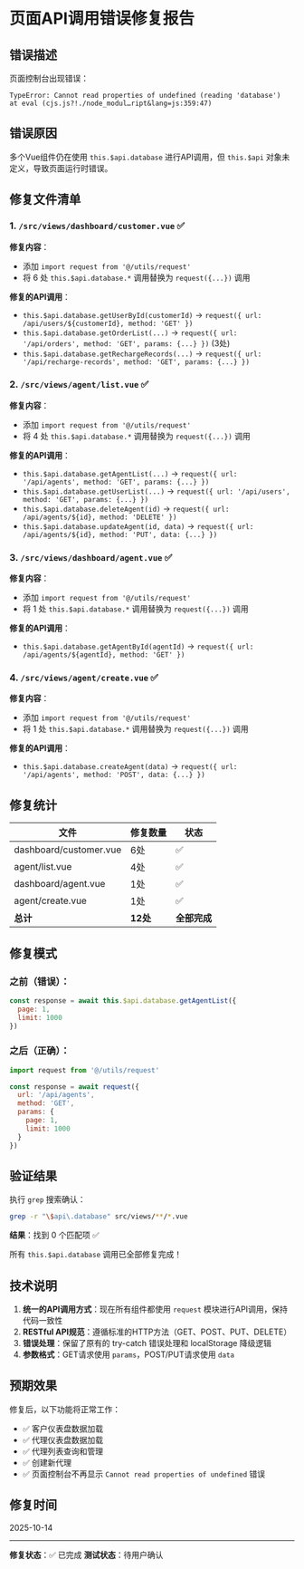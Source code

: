 # 页面API调用错误修复报告

## 错误描述

页面控制台出现错误：
```
TypeError: Cannot read properties of undefined (reading 'database')
at eval (cjs.js?!./node_modul…ript&lang=js:359:47)
```

## 错误原因

多个Vue组件仍在使用 `this.$api.database` 进行API调用，但 `this.$api` 对象未定义，导致页面运行时错误。

## 修复文件清单

### 1. `/src/views/dashboard/customer.vue` ✅
**修复内容**：
- 添加 `import request from '@/utils/request'`
- 将 6 处 `this.$api.database.*` 调用替换为 `request({...})` 调用

**修复的API调用**：
- `this.$api.database.getUserById(customerId)` → `request({ url: /api/users/${customerId}, method: 'GET' })`
- `this.$api.database.getOrderList(...)` → `request({ url: '/api/orders', method: 'GET', params: {...} })` (3处)
- `this.$api.database.getRechargeRecords(...)` → `request({ url: '/api/recharge-records', method: 'GET', params: {...} })`

### 2. `/src/views/agent/list.vue` ✅
**修复内容**：
- 添加 `import request from '@/utils/request'`
- 将 4 处 `this.$api.database.*` 调用替换为 `request({...})` 调用

**修复的API调用**：
- `this.$api.database.getAgentList(...)` → `request({ url: '/api/agents', method: 'GET', params: {...} })`
- `this.$api.database.getUserList(...)` → `request({ url: '/api/users', method: 'GET', params: {...} })`
- `this.$api.database.deleteAgent(id)` → `request({ url: /api/agents/${id}, method: 'DELETE' })`
- `this.$api.database.updateAgent(id, data)` → `request({ url: /api/agents/${id}, method: 'PUT', data: {...} })`

### 3. `/src/views/dashboard/agent.vue` ✅
**修复内容**：
- 添加 `import request from '@/utils/request'`
- 将 1 处 `this.$api.database.*` 调用替换为 `request({...})` 调用

**修复的API调用**：
- `this.$api.database.getAgentById(agentId)` → `request({ url: /api/agents/${agentId}, method: 'GET' })`

### 4. `/src/views/agent/create.vue` ✅
**修复内容**：
- 添加 `import request from '@/utils/request'`
- 将 1 处 `this.$api.database.*` 调用替换为 `request({...})` 调用

**修复的API调用**：
- `this.$api.database.createAgent(data)` → `request({ url: '/api/agents', method: 'POST', data: {...} })`

## 修复统计

| 文件 | 修复数量 | 状态 |
|------|---------|------|
| dashboard/customer.vue | 6处 | ✅ |
| agent/list.vue | 4处 | ✅ |
| dashboard/agent.vue | 1处 | ✅ |
| agent/create.vue | 1处 | ✅ |
| **总计** | **12处** | **全部完成** |

## 修复模式

### 之前（错误）：
```javascript
const response = await this.$api.database.getAgentList({
  page: 1,
  limit: 1000
})
```

### 之后（正确）：
```javascript
import request from '@/utils/request'

const response = await request({
  url: '/api/agents',
  method: 'GET',
  params: {
    page: 1,
    limit: 1000
  }
})
```

## 验证结果

执行 `grep` 搜索确认：
```bash
grep -r "\$api\.database" src/views/**/*.vue
```

**结果**：找到 0 个匹配项 ✅

所有 `this.$api.database` 调用已全部修复完成！

## 技术说明

1. **统一的API调用方式**：现在所有组件都使用 `request` 模块进行API调用，保持代码一致性
2. **RESTful API规范**：遵循标准的HTTP方法（GET、POST、PUT、DELETE）
3. **错误处理**：保留了原有的 try-catch 错误处理和 localStorage 降级逻辑
4. **参数格式**：GET请求使用 `params`，POST/PUT请求使用 `data`

## 预期效果

修复后，以下功能将正常工作：
- ✅ 客户仪表盘数据加载
- ✅ 代理仪表盘数据加载
- ✅ 代理列表查询和管理
- ✅ 创建新代理
- ✅ 页面控制台不再显示 `Cannot read properties of undefined` 错误

## 修复时间

2025-10-14

---

**修复状态**：✅ 已完成
**测试状态**：待用户确认
